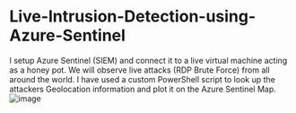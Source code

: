 # Live-Intrusion-Detection-using-Azure-Sentinel
I setup Azure Sentinel (SIEM) and connect it to a live virtual machine acting as a honey pot. We will observe live attacks (RDP Brute Force) from all around the world. I have used a custom PowerShell script to look up the attackers Geolocation information and plot it on the Azure Sentinel Map.
![image](https://user-images.githubusercontent.com/96731580/221420557-a8bd3206-0b8c-4912-bf42-26a67187e311.png)
